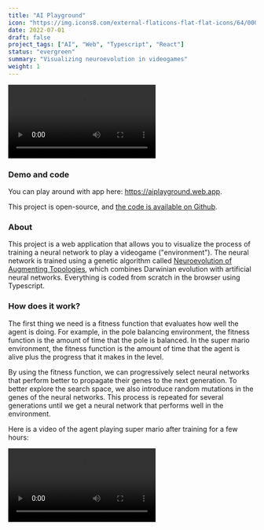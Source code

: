 ```yaml
---
title: "AI Playground"
icon: "https://img.icons8.com/external-flaticons-flat-flat-icons/64/000000/external-neural-network-the-future-flaticons-flat-flat-icons.png"
date: 2022-07-01
draft: false
project_tags: ["AI", "Web", "Typescript", "React"]
status: "evergreen"
summary: "Visualizing neuroevolution in videogames"
weight: 1
---
```


<div>
<video src="https://github-production-user-asset-6210df.s3.amazonaws.com/35240934/128615672-2c77c06c-1d38-4093-a495-39a1024a2e58.mp4" autoplay="true" loop="true" />
</div>

### Demo and code
<p>
You can play around with app here: <a href="https://aiplayground.web.app">https://aiplayground.web.app</a>.

This project is open-source, and <a href="https://github.com/PedroMartelleto/AIPlayground">the code is available on Github</a>.
</p>

### About
<p>
This project is a web application that allows you to visualize the process of training a neural network to play a videogame ("environment"). The neural network is trained using a genetic algorithm called <a href="https://nn.cs.utexas.edu/downloads/papers/stanley.ec02.pdf">Neuroevolution of Augmenting Topologies</a>, which combines Darwinian evolution with artificial neural networks. Everything is coded from scratch in the browser using Typescript.
</p>

### How does it work?
<p>

The first thing we need is a fitness function that evaluates how well the agent is doing. For example, in the pole balancing environment, the fitness function is the amount of time that the pole is balanced. In the super mario environment, the fitness function is the amount of time that the agent is alive plus the progress that it makes in the level.

By using the fitness function, we can progressively select neural networks that perform better to propagate their genes to the next generation. To better explore the search space, we also introduce random mutations in the genes of the neural networks. This process is repeated for several generations until we get a neural network that performs well in the environment.

Here is a video of the agent playing super mario after training for a few hours:

<div>
  <video autoplay="true" controls="false" src="https://github.com/PedroMartelleto/CoviData/assets/35240934/7cb9f3ce-5557-4806-bb1c-cbd4bb961476"/>
</div>

</p>
